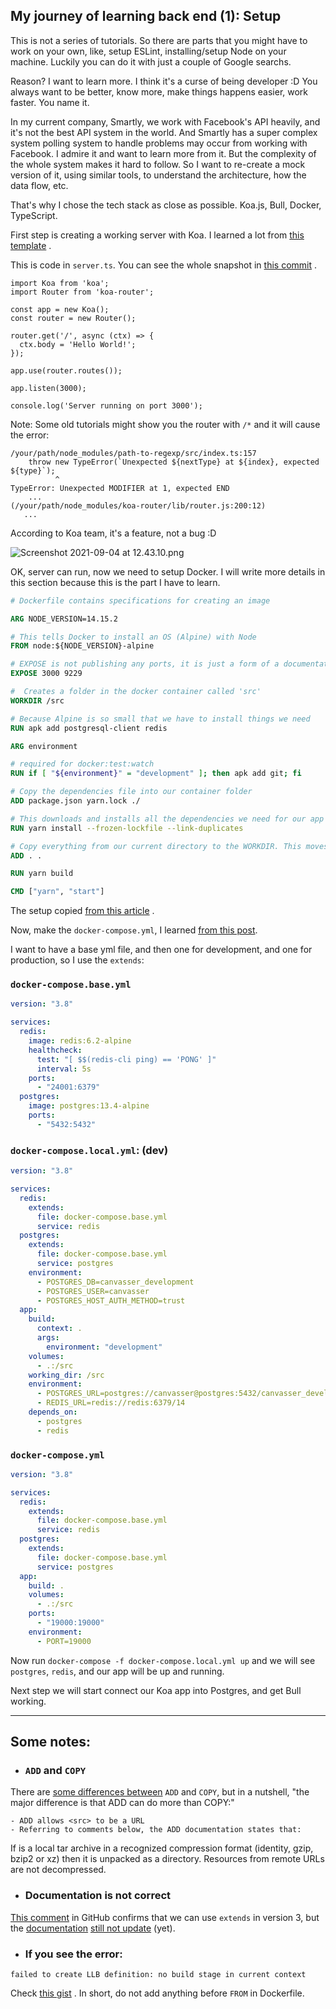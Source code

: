 ## My journey of learning back end (1): Setup

This is not a series of tutorials. So there are parts that you might have to work on your own, like, setup ESLint, installing/setup Node on your machine. Luckily you can do it with just a couple of Google searchs.

Reason? I want to learn more. I think it's a curse of being developer :D You always want to be better, know more, make things happens easier, work faster. You name it.

In my current company, Smartly, we work with Facebook's API heavily, and it's not the best API system in the world. And Smartly has a super complex system polling system to handle problems may occur from working with Facebook. I admire it and want to learn more from it. But the complexity of the whole system makes it hard to follow. So I want to re-create a mock version of it, using similar tools, to understand the architecture, how the data flow, etc.

That's why I chose the tech stack as close as possible. Koa.js, Bull, Docker, TypeScript.

First step is creating a working server with Koa. I learned a lot from  [this template](https://github.com/javieraviles/node-typescript-koa-rest) .

This is code in `server.ts`. You can see the whole snapshot in  [this commit](https://github.com/sangdth/canvasser/commit/15f4854b3d84b850f4bfa56df5a1bf55afc8d149) .
````
import Koa from 'koa';
import Router from 'koa-router';

const app = new Koa();
const router = new Router();

router.get('/', async (ctx) => {
  ctx.body = 'Hello World!';
});

app.use(router.routes());

app.listen(3000);

console.log('Server running on port 3000');

````
Note: Some old tutorials might show you the router with `/*` and it will cause the error:
````
/your/path/node_modules/path-to-regexp/src/index.ts:157
    throw new TypeError(`Unexpected ${nextType} at ${index}, expected ${type}`);
          ^
TypeError: Unexpected MODIFIER at 1, expected END
    ...
(/your/path/node_modules/koa-router/lib/router.js:200:12)
   ...
````
According to Koa team, it's a feature, not a bug :D 

![Screenshot 2021-09-04 at 12.43.10.png](https://cdn.hashnode.com/res/hashnode/image/upload/v1630756987559/nJi6o6IDE.png)

OK, server can run, now we need to setup Docker. I will write more details in this section because this is the part I have to learn.

```Dockerfile
# Dockerfile contains specifications for creating an image 

ARG NODE_VERSION=14.15.2

# This tells Docker to install an OS (Alpine) with Node
FROM node:${NODE_VERSION}-alpine

# EXPOSE is not publishing any ports, it is just a form of a documentation
EXPOSE 3000 9229

#  Creates a folder in the docker container called 'src'
WORKDIR /src

# Because Alpine is so small that we have to install things we need
RUN apk add	postgresql-client redis

ARG environment

# required for docker:test:watch
RUN if [ "${environment}" = "development" ]; then apk add git; fi

# Copy the dependencies file into our container folder
ADD package.json yarn.lock ./

# This downloads and installs all the dependencies we need for our app
RUN yarn install --frozen-lockfile --link-duplicates

# Copy everything from our current directory to the WORKDIR. This moves all of our source code
ADD . .

RUN yarn build

CMD ["yarn", "start"]
```
The setup copied  [from this article](https://towardsdatascience.com/docker-for-absolute-beginners-what-is-docker-and-how-to-use-it-examples-3d3b11efd830) .


Now, make the `docker-compose.yml`, I learned  [from this post](https://morioh.com/p/b1b47d94f1de).

I want to have a base yml file, and then one for development, and one for production, so I use the `extends`:

### `docker-compose.base.yml`
```yml
version: "3.8"

services:
  redis:
    image: redis:6.2-alpine
    healthcheck:
      test: "[ $$(redis-cli ping) == 'PONG' ]"
      interval: 5s
    ports:
      - "24001:6379"
  postgres:
    image: postgres:13.4-alpine
    ports:
      - "5432:5432"
```

### `docker-compose.local.yml`: (dev)
```yml
version: "3.8"

services:
  redis:
    extends:
      file: docker-compose.base.yml
      service: redis
  postgres:
    extends:
      file: docker-compose.base.yml
      service: postgres
    environment:
      - POSTGRES_DB=canvasser_development
      - POSTGRES_USER=canvasser
      - POSTGRES_HOST_AUTH_METHOD=trust
  app:
    build:
      context: .
      args:
        environment: "development"
    volumes:
      - .:/src
    working_dir: /src
    environment:
      - POSTGRES_URL=postgres://canvasser@postgres:5432/canvasser_development
      - REDIS_URL=redis://redis:6379/14
    depends_on:
      - postgres
      - redis

```

### `docker-compose.yml`
```yml
version: "3.8"

services:
  redis:
    extends:
      file: docker-compose.base.yml
      service: redis
  postgres:
    extends:
      file: docker-compose.base.yml
      service: postgres
  app:
    build: .
    volumes:
      - .:/src
    ports:
      - "19000:19000"
    environment:
      - PORT=19000
```

Now run `docker-compose -f docker-compose.local.yml up` and we will see `postgres`, `redis`, and our app will be up and running.

Next step we will start connect our Koa app into Postgres, and get Bull working.

---

## Some notes:

- ### `ADD` and `COPY`
There are  [some differences between](https://stackoverflow.com/questions/24958140/what-is-the-difference-between-the-copy-and-add-commands-in-a-dockerfile)  `ADD` and `COPY`, but in a nutshell, "the major difference is that ADD can do more than COPY:"

```
- ADD allows <src> to be a URL
- Referring to comments below, the ADD documentation states that:
```
> 
If is a local tar archive in a recognized compression format (identity, gzip, bzip2 or xz) then it is unpacked as a directory. Resources from remote URLs are not decompressed.

- ###  Documentation is not correct
 [This comment](https://github.com/moby/moby/issues/31101#issuecomment-865801157)  in GitHub confirms that we can use `extends` in version 3, but the  [documentation](https://docs.docker.com/compose/extends/#understand-the-extends-configuration)   [still not update](https://github.com/docker/compose/pull/7588#issuecomment-709354500)  (yet).

- ### If you see the error: 
```text
failed to create LLB definition: no build stage in current context
```
Check  [this gist](https://gist.github.com/pich4ya/4942fd2c854044500c90c8297a5ca994) . In short, do not add anything before `FROM` in Dockerfile.